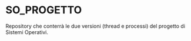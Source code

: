 # SO_PROGETTO
Repository che conterrà le due versioni (thread e processi) del progetto di Sistemi Operativi.

